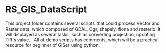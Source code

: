 # RS_GIS_DataScript
This project folder contains several scripts that could process Vector and Raster data, which composed of GDAL, Ogr, shapely, fiona and rasterio. It will displayed as several tasks, such as converting projection, updating Tiff's value... All of demo scripts has comments, which will be a practical resource for beginner of GISer using python.  
